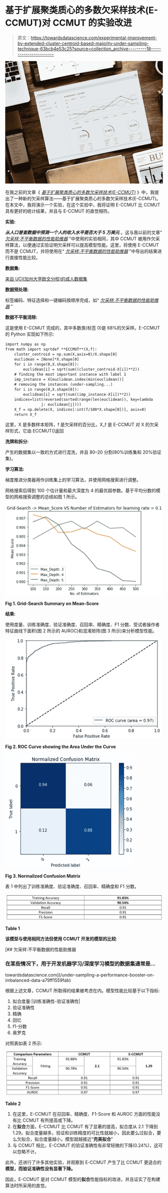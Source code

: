 # 基于扩展聚类质心的多数欠采样技术(E-CCMUT)对 CCMUT 的实验改进

> 原文：<https://towardsdatascience.com/experimental-improvement-by-extended-cluster-centroid-based-majority-under-sampling-technique-63bcb4e53c25?source=collection_archive---------18----------------------->

![](img/bae603df707a0036162ee5be38226108.png)

在我之前的文章《 [*基于扩展聚类质心的多数欠采样技术(E-CCMUT)*](/extended-cluster-centroid-based-majority-under-sampling-technique-e-ccmut-bd3f13e5d0fe) 》中，我提出了一种新的欠采样算法——基于扩展聚类质心的多数欠采样技术(E-CCMUT)。在本文中，我将演示一个实验，在这个实验中，我将证明 E-CCMUT 比 CCMUT 具有更好的统计结果，并且与 E-CCMUT 的直觉相符。

**实验:**

***从人口普查数据中预测一个人的收入水平是否大于 5 万美元*** 。这与我以前的文章“ [*欠采样:不平衡数据的性能助推器*](/under-sampling-a-performance-booster-on-imbalanced-data-a79ff1559fab) ”中使用的实验相同，其中 CCMUT 被用作欠采样算法，以便通过实验证明欠采样可以提高模型性能。这里，将使用 E-CCMUT 而不是 CCMUT，并将使用在“ [*欠采样:不平衡数据的性能助推器*](/under-sampling-a-performance-booster-on-imbalanced-data-a79ff1559fab) ”中导出的结果进行直接性能比较。

**数据集:**

[来自 UCI(加州大学欧文分校)的成人数据集](https://archive.ics.uci.edu/ml/datasets/Adult)

**数据预处理:**

标签编码、特征选择和一键编码按顺序完成，如“ [*欠采样:不平衡数据的性能助推器*](/under-sampling-a-performance-booster-on-imbalanced-data-a79ff1559fab) ”

**数据不平衡消除:**

这是使用 E-CCMUT 完成的，其中多数类(标签 0)是 68%的欠采样。E-CCMUT 的 Python 实现如下所示:

```
import numpy as np
from math import sqrtdef **ECCMUT**(X,f):
    cluster_centroid = np.sum(X,axis=0)/X.shape[0]
    euclidean = [None]*X.shape[0]
    for i in range(0,X.shape[0]):
        euclidean[i] = sqrt(sum((cluster_centroid-X[i])**2))
    # finding the most important instance with label 1
    imp_instance = X[euclidean.index(min(euclidean))]
    # removing the instances (under-sampling...)
    for i in range(0,X.shape[0]):
        euclidean[i] = sqrt(sum((imp_instance-X[i])**2))
    indices=list(reversed(sorted(range(len(euclidean)), key=lambda
                j: euclidean[j])))
    X_f = np.delete(X, indices[:int(f/100*X.shape[0])], axis=0)
    return X_f
```

这里，X 是多数样本矩阵，f 是欠采样的百分比，X_f 是 E-CCMUT 对 X 的欠采样形式，它由 ECCMUT()返回

**洗牌和拆分:**

产生的数据集以一致的方式进行混洗，并且 80–20 分割(80%训练集和 20%验证集)。

**学习算法:**

梯度推进分类器用作训练集上的学习算法，并使用网格搜索进行调整。

网格搜索后得到 100 个估计量和最大深度为 4 的最优超参数。基于平均分数的模型的网格搜索调整的总结如图 1 所示。

![](img/25b2d3b988b03f4c57ec2f5a203cb585.png)

**Fig 1\. Grid-Search Summary on Mean-Score**

**结果:**

使用度量、训练准确度、验证准确度、召回率、精确度、F1 分数、受试者操作者特征曲线下面积(图 2 所示的 AUROC)和混淆矩阵(图 3 所示)来分析模型性能。

![](img/e58ed6508728363f02c80a311683faef.png)

**Fig 2\. ROC Curve showing the Area Under the Curve**

![](img/55825625c46738ebd16af4d77d8ef181.png)

**Fig 3\. Normalized Confusion Matrix**

表 1 中列出了训练准确度、验证准确度、召回率、精确度和 F1 分数。

![](img/36a58322607910b8a2859225c4530ecd.png)

**Table 1**

**该模型与使用相同方法但使用 CCMUT 开发的模型的比较**:

[](/under-sampling-a-performance-booster-on-imbalanced-data-a79ff1559fab) [## 欠采样:不平衡数据的性能助推器

### 在某些情况下，用于开发机器学习/深度学习模型的数据集通常是…

towardsdatascience.com](/under-sampling-a-performance-booster-on-imbalanced-data-a79ff1559fab) 

根据上述文章，CCMUT 所取得的结果被考虑在内。模型性能比较基于以下指标:

1.  拟合度量:|训练准确性-验证准确性|
2.  验证准确性
3.  精确
4.  回忆
5.  f1-分数
6.  奥罗克

对照表如表 2 所示:

![](img/1eece78068aaed8cfc2794cac75486ca.png)

**Table 2**

1.  在这里，E-CCMUT 在召回率、精确度、F1-Score 和 AUROC 方面的性能没有比 CCMUT 有所提高或下降。
2.  在**拟合**方面，E-CCMUT 比 CCMUT 有了显著的提高，拟合度从 2.1 下降到 1.29。拟合度量越多，验证和训练精度的可比性就越小，因此要么过拟合，要么欠拟合，拟合度量越小，模型就越接近"**完美拟合**"
3.  与 CCMUT 相比，E-CCMUT 的验证准确性有非常轻微的下降(0.24%)，这可以忽略不计。

此外，还进行了许多其他实验，并观察到 E-CCMUT 产生了比 CCMUT 更适合的**模型，而验证准确性没有显著下降。**

因此，E-CCMUT 是对 CCMUT 模型的**拟合**性能指标的改进，并且证实了在构建算法时所采用的直觉。